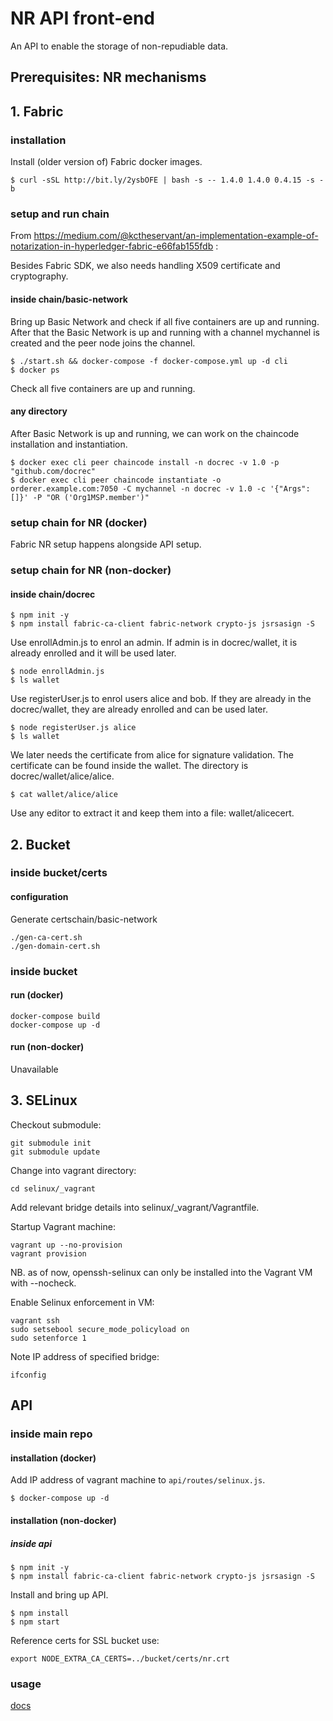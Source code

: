 # NR API front-end

An API to enable the storage of non-repudiable data.

## Prerequisites: NR mechanisms

## 1. Fabric

### installation

Install (older version of) Fabric docker images.

```
$ curl -sSL http://bit.ly/2ysbOFE | bash -s -- 1.4.0 1.4.0 0.4.15 -s -b
```

### setup and run chain

From https://medium.com/@kctheservant/an-implementation-example-of-notarization-in-hyperledger-fabric-e66fab155fdb :

Besides Fabric SDK, we also needs handling X509 certificate and cryptography.

#### inside chain/basic-network

Bring up Basic Network and check if all five containers are up and running. After that the Basic Network is up and running with a channel mychannel is created and the peer node joins the channel.

```
$ ./start.sh && docker-compose -f docker-compose.yml up -d cli
$ docker ps
```
Check all five containers are up and running.

#### any directory

After Basic Network is up and running, we can work on the chaincode installation and instantiation.

```
$ docker exec cli peer chaincode install -n docrec -v 1.0 -p "github.com/docrec"
$ docker exec cli peer chaincode instantiate -o orderer.example.com:7050 -C mychannel -n docrec -v 1.0 -c '{"Args":[]}' -P "OR ('Org1MSP.member')"
```

### setup chain for NR (docker)

Fabric NR setup happens alongside API setup.

### setup chain for NR (non-docker)

#### inside chain/docrec

```
$ npm init -y
$ npm install fabric-ca-client fabric-network crypto-js jsrsasign -S
```

Use enrollAdmin.js to enrol an admin. If admin is in docrec/wallet, it is already enrolled and it will be used later.

```
$ node enrollAdmin.js
$ ls wallet
```

Use registerUser.js to enrol users alice and bob. If they are already in the docrec/wallet, they are already enrolled and can be used later.

```
$ node registerUser.js alice
$ ls wallet
```

We later needs the certificate from alice for signature validation. The certificate can be found inside the wallet. The directory is docrec/wallet/alice/alice.

```
$ cat wallet/alice/alice
```

Use any editor to extract it and keep them into a file: wallet/alicecert.

## 2. Bucket

### inside bucket/certs

#### configuration

Generate certschain/basic-network

```
./gen-ca-cert.sh
./gen-domain-cert.sh
```

### inside bucket

#### run (docker)

```
docker-compose build
docker-compose up -d
```

#### run (non-docker)

Unavailable

## 3. SELinux

Checkout submodule:

```
git submodule init
git submodule update
```

Change into vagrant directory:

```
cd selinux/_vagrant
```

Add relevant bridge details into selinux/\_vagrant/Vagrantfile.

Startup Vagrant machine:

```
vagrant up --no-provision
vagrant provision
```

NB. as of now, openssh-selinux can only be installed into the Vagrant VM with --nocheck.

Enable Selinux enforcement in VM:

```
vagrant ssh
sudo setsebool secure_mode_policyload on
sudo setenforce 1
```

Note IP address of specified bridge:

```
ifconfig
```

## API

### inside main repo

#### installation (docker)

Add IP address of vagrant machine to `api/routes/selinux.js`.

```
$ docker-compose up -d
```

#### installation (non-docker)

##### inside api

```
$ npm init -y
$ npm install fabric-ca-client fabric-network crypto-js jsrsasign -S
```

Install and bring up API.

```
$ npm install
$ npm start
```

Reference certs for SSL bucket use:

```
export NODE_EXTRA_CA_CERTS=../bucket/certs/nr.crt
```

### usage

[docs](https://big-kcl.github.io/nr/)
